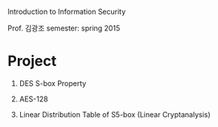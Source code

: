 Introduction to Information Security

Prof. 김광조
semester: spring 2015

# Project

1. DES S-box Property

2. AES-128

3. Linear Distribution Table of S5-box (Linear Cryptanalysis)
	
